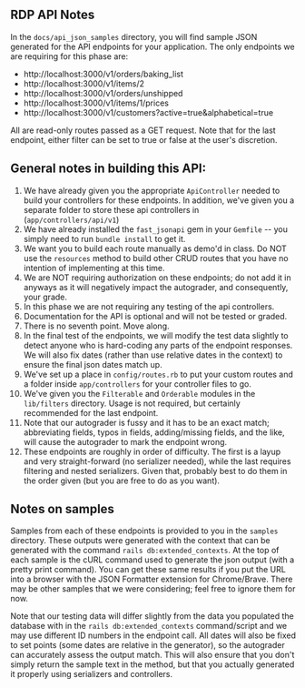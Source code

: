 ## RDP API Notes

In the `docs/api_json_samples` directory, you will find sample JSON generated for the API endpoints for your application. The only endpoints we are requiring for this phase are:

- http://localhost:3000/v1/orders/baking_list
- http://localhost:3000/v1/items/2
- http://localhost:3000/v1/orders/unshipped
- http://localhost:3000/v1/items/1/prices
- http://localhost:3000/v1/customers?active=true&alphabetical=true

All are read-only routes passed as a GET request. Note that for the last endpoint, either filter can be set to true or false at the user's discretion.

## General notes in building this API:

1. We have already given you the appropriate `ApiController` needed to build your controllers for these endpoints. In addition, we've given you a separate folder to store these api controllers in (`app/controllers/api/v1`)
2. We have already installed the `fast_jsonapi` gem in your `Gemfile` -- you simply need to run `bundle install` to get it.
3. We want you to build each route manually as demo'd in class. Do NOT use the `resources` method to build other CRUD routes that you have no intention of implementing at this time.
4. We are NOT requiring authorization on these endpoints; do not add it in anyways as it will negatively impact the autograder, and consequently, your grade.
5. In this phase we are not requiring any testing of the api controllers.
6. Documentation for the API is optional and will not be tested or graded.
7. There is no seventh point. Move along.
8. In the final test of the endpoints, we will modify the test data slightly to detect anyone who is hard-coding any parts of the endpoint responses. We will also fix dates (rather than use relative dates in the context) to ensure the final json dates match up.
9. We've set up a place in `config/routes.rb` to put your custom routes and a folder inside `app/controllers` for your controller files to go.
10. We've given you the `Filterable` and `Orderable` modules in the `lib/filters` directory. Usage is not required, but certainly recommended for the last endpoint.
11. Note that our autograder is fussy and it has to be an exact match; abbreviating fields, typos in fields, adding/missing fields, and the like, will cause the autograder to mark the endpoint wrong.
12. These endpoints are roughly in order of difficulty. The first is a layup and very straight-forward (no serializer needed), while the last requires filtering and nested serializers. Given that, probably best to do them in the order given (but you are free to do as you want).

## Notes on samples

Samples from each of these endpoints is provided to you in the `samples` directory. These outputs were generated with the context that can be generated with the command `rails db:extended_contexts`. At the top of each sample is the cURL command used to generate the json output (with a pretty print command). You can get these same results if you put the URL into a browser with the JSON Formatter extension for Chrome/Brave. There may be other samples that we were considering; feel free to ignore them for now.

Note that our testing data will differ slightly from the data you populated the database with in the `rails db:extended_contexts` command/script and we may use different ID numbers in the endpoint call. All dates will also be fixed to set points (some dates are relative in the generator), so the autograder can accurately assess the output match. This will also ensure that you don't simply return the sample text in the method, but that you actually generated it properly using serializers and controllers.
